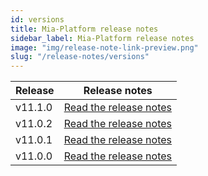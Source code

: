 ```yaml
---
id: versions
title: Mia-Platform release notes
sidebar_label: Mia-Platform release notes
image: "img/release-note-link-preview.png"
slug: "/release-notes/versions"
---
```

| Release | Release notes                              |
|---------|--------------------------------------------|
| v11.1.0 | [Read the release notes](/release-notes/v11.1.0.md) |
| v11.0.2 | [Read the release notes](/release-notes/v11.0.2.md) |
| v11.0.1 | [Read the release notes](/release-notes/v11.0.1.md) |
| v11.0.0 | [Read the release notes](/release-notes/v11.0.0.md) |